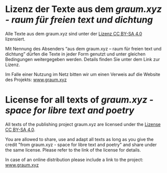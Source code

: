 # Lizenz der Texte aus dem *graum.xyz - raum für freien text und dichtung*

Alle Texte aus dem graum.xyz sind unter der [Lizenz CC BY-SA 4.0](https://creativecommons.org/licenses/by-sa/4.0/) lizensiert.

Mit Nennung des Absenders “aus dem graum.xyz – raum für freien text und dichtung” dürfen die Texte in jeder Form genutzt und unter gleichen Bedingungen weitergegeben werden. Details finden Sie unter dem Link zur Lizenz.

Im Falle einer Nutzung im Netz bitten wir um einen Verweis auf die Website des Projekts: www.graum.xyz

# License for all texts of *graum.xyz - space for libre text and poetry*

All texts of the publishing project graum.xyz are licensed under the [Lizense CC BY-SA 4.0](https://creativecommons.org/licenses/by-sa/4.0/).

You are allowed to share, use and adapt all texts as long as you give the credit "from graum.xyz - space for libre text and poetry" and share under the same license. Please refer to the link of the license for details.

In case of an online distribution please include a link to the project: www.graum.xyz